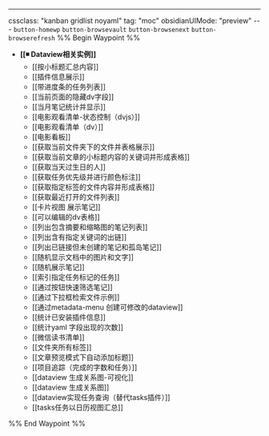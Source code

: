 ---
cssclass: "kanban gridlist noyaml"
tag: "moc"
obsidianUIMode: "preview"
--- `button-homewp`  `button-browsevault`  `button-browsenext` `button-browserefresh` 
%% Begin Waypoint %%
- **[[◾ Dataview相关实例]]**
	- [[按小标题汇总内容]]
	- [[插件信息展示]]
	- [[带进度条的任务列表]]
	- [[当前页面的隐藏dv字段]]
	- [[当月笔记统计并显示]]
	- [[电影观看清单-状态控制（dvjs）]]
	- [[电影观看清单（dv）]]
	- [[电影看板]]
	- [[获取当前文件夹下的文件并表格展示]]
	- [[获取当前文章的小标题内容的关键词并形成表格]]
	- [[获取当天过生日的人]]
	- [[获取任务优先级并进行颜色标注]]
	- [[获取指定标签的文件内容并形成表格]]
	- [[获取最近打开的文件列表]]
	- [[卡片视图 展示笔记]]
	- [[可以编辑的dv表格]]
	- [[列出包含摘要和缩略图的笔记列表]]
	- [[列出含有指定关键词的出链]]
	- [[列出已链接但未创建的笔记和孤岛笔记]]
	- [[随机显示文档中的图片和文字]]
	- [[随机展示笔记]]
	- [[索引指定任务标记的任务]]
	- [[通过按钮快速筛选笔记]]
	- [[通过下拉框检索文件示例]]
	- [[通过metadata-menu 创建可修改的dataview]]
	- [[统计已安装插件信息]]
	- [[统计yaml 字段出现的次数]]
	- [[微信读书清单]]
	- [[文件夹所有标签]]
	- [[文章预览模式下自动添加标题]]
	- [[项目追踪（完成的字数和任务）]]
	- [[dataview 生成关系图-可视化]]
	- [[dataview 生成关系图]]
	- [[dataview实现任务查询（替代tasks插件）]]
	- [[tasks任务以日历视图汇总]]

%% End Waypoint %%